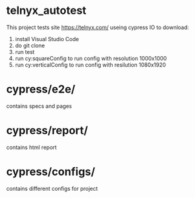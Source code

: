 # telnyx_autotest

This project tests site https://telnyx.com/ useing cypress IO
to download:
1. install Visual Studio Code
2. do git clone
3. run test
4. run cy:squareConfig to run config with resolution 1000x1000
5. run cy:verticalConfig to run config with resilution 1080x1920

# cypress/e2e/
contains specs and pages

# cypress/report/
contains html report

# cypress/configs/
contains different configs for project
